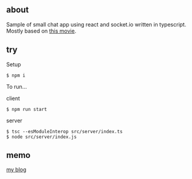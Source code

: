 ## about
Sample of small chat app using react and socket.io written in typescript.
Mostly based on [this movie](https://www.youtube.com/watch?v=hiiaHyhhwBU).

## try
Setup
```
$ npm i
```

To run...

client
```
$ npm run start
```

server
```
$ tsc --esModuleInterop src/server/index.ts
$ node src/server/index.js
```

## memo
[my blog](https://blog-shallow-thought.vercel.app/posts/react-typescript-socketio-sample-memo)
